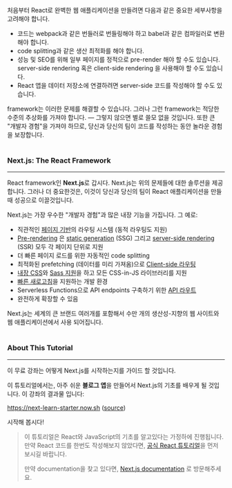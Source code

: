 처음부터 React로 완벽한 웹 애플리케이션을 만들려면 다음과 같은 중요한 세부사항을 고려해야 합니다.

- 코드는 webpack과 같은 번들러로 번들링해야 하고 babel과 같은 컴파일러로 변환해야 합니다.
- code splitting과 같은 생산 최적화를 해야 합니다.
- 성능 및 SEO를 위해 일부 페이지를 정적으로 pre-render 해야 할 수도 있습니다.
  server-side rendering 혹은 client-side rendering 을 사용해야 할 수도 있습니다.
- React 앱을 데이터 저장소에 연결하려면 server-side 코드를 작성해야 할 수도 있습니다.

framework는 이러한 문제를 해결할 수 있습니다. 그러나 그런 framework는 적당한 수준의 추상화를 가져야 합니다. — 그렇지 않으면 별로 쓸모 없을 것입니다. 또한 큰 "개발자 경험"을 가져야 하므로, 당신과 당신의 팀이 코드를 작성하는 동안 놀라운 경험을 보장합니다.
<br><br>

### Next.js: The React Framework

---

React framework인 **Next.js**로 갑시다. Next.js는 위의 문제들에 대한 솔루션을 제공합니다. 그러나 더 중요한것은, 이것이 당신과 당신의 팀이 React 애플리케이션을 만들때 성공으로 이끌것입니다.

Next.js는 가장 우수한 "개발자 경험"과 많은 내장 기능을 가집니다. 그 예로:

- 직관적인 [페이지 기반](https://nextjs.org/docs/basic-features/pages)의 라우팅 시스템 (동적 라우팅도 지원)
- [Pre-rendering](https://nextjs.org/docs/basic-features/pages#pre-rendering) 은 [static generation](https://nextjs.org/docs/basic-features/pages#static-generation-recommended) (SSG) 그리고 [server-side rendering](https://nextjs.org/docs/basic-features/pages#server-side-rendering) (SSR) 모두 각 페이지 단위로 지원
- 더 빠른 페이지 로드를 위한 자동적인 code splitting
- 최적화된 prefetching (데이터를 미리 가져옴)으로 [Client-side 라우팅](https://nextjs.org/docs/routing/introduction#linking-between-pages)
- [내장 CSS](https://nextjs.org/docs/basic-features/built-in-css-support)와 [Sass 지원](https://nextjs.org/docs/basic-features/built-in-css-support#sass-support)을 하고 모든 CSS-in-JS 라이브러리를 지원
- [빠른 새로고침](https://nextjs.org/docs/basic-features/fast-refresh)을 지원하는 개발 환경
- Serverless Functions으로 API endpoints 구축하기 위한 [API 라우트](https://nextjs.org/docs/api-routes/introduction)
- 완전하게 확장할 수 있음

Next.js는 세계의 큰 브랜드 여러개를 포함해서 수만 개의 생산성-지향의 웹 사이트와 웹 애플리케이션에서 사용 되어집니다.
<br><br>

### About This Tutorial

---

이 무료 강좌는 어떻게 Next.js를 시작하는지를 가이드 할 것입니다.

이 튜토리얼에서는, 아주 쉬운 **블로그 앱**을 만들어서 Next.js의 기초를 배우게 될 것입니다. 이 강좌의 결과물 입니다:

https://next-learn-starter.now.sh ([source](https://github.com/vercel/next-learn-starter/tree/master/demo))

시작해 봅시다!

> 이 튜토리얼은 React와 JavaScript의 기초를 알고있다는 가정하에 진행됩니다. 만약 React 코드를 한번도 작성해보지 않았다면, [공식 React 튜토리얼](https://reactjs.org/tutorial/tutorial.html)을 먼저 보시길 바랍니다.
>
> 만약 documentation을 찾고 있다면, [Next.js documentation](https://nextjs.org/docs/getting-started) 로 방문해주세요.
